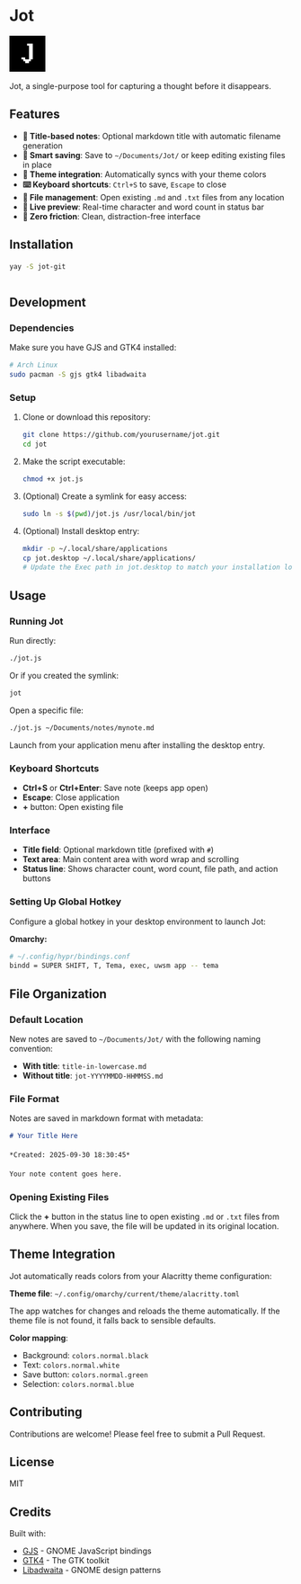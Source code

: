 # Jot

<img src="icon.png" alt="Jot Icon" width="64" height="64" />

Jot, a single-purpose tool for capturing a thought before it disappears.

## Features

- **📝 Title-based notes**: Optional markdown title with automatic filename generation
- **💾 Smart saving**: Save to `~/Documents/Jot/` or keep editing existing files in place
- **🎨 Theme integration**: Automatically syncs with your theme colors
- **⌨️ Keyboard shortcuts**: `Ctrl+S` to save, `Escape` to close
- **📂 File management**: Open existing `.md` and `.txt` files from any location
- **🔄 Live preview**: Real-time character and word count in status bar
- **🎯 Zero friction**: Clean, distraction-free interface

## Installation

```bash
yay -S jot-git
```
```
```

## Development

### Dependencies

Make sure you have GJS and GTK4 installed:

```bash
# Arch Linux
sudo pacman -S gjs gtk4 libadwaita
```

### Setup

1. Clone or download this repository:
   ```bash
   git clone https://github.com/yourusername/jot.git
   cd jot
   ```

2. Make the script executable:
   ```bash
   chmod +x jot.js
   ```

3. (Optional) Create a symlink for easy access:
   ```bash
   sudo ln -s $(pwd)/jot.js /usr/local/bin/jot
   ```

4. (Optional) Install desktop entry:
   ```bash
   mkdir -p ~/.local/share/applications
   cp jot.desktop ~/.local/share/applications/
   # Update the Exec path in jot.desktop to match your installation location
   ```

## Usage

### Running Jot

Run directly:
```bash
./jot.js
```

Or if you created the symlink:
```bash
jot
```

Open a specific file:
```bash
./jot.js ~/Documents/notes/mynote.md
```

Launch from your application menu after installing the desktop entry.

### Keyboard Shortcuts

- **Ctrl+S** or **Ctrl+Enter**: Save note (keeps app open)
- **Escape**: Close application
- **+** button: Open existing file

### Interface

- **Title field**: Optional markdown title (prefixed with `#`)
- **Text area**: Main content area with word wrap and scrolling
- **Status line**: Shows character count, word count, file path, and action buttons

### Setting Up Global Hotkey

Configure a global hotkey in your desktop environment to launch Jot:

**Omarchy:**
```bash
# ~/.config/hypr/bindings.conf
bindd = SUPER SHIFT, T, Tema, exec, uwsm app -- tema
```

## File Organization

### Default Location

New notes are saved to `~/Documents/Jot/` with the following naming convention:

- **With title**: `title-in-lowercase.md`
- **Without title**: `jot-YYYYMMDD-HHMMSS.md`

### File Format

Notes are saved in markdown format with metadata:

```markdown
# Your Title Here

*Created: 2025-09-30 18:30:45*

Your note content goes here.
```

### Opening Existing Files

Click the **+** button in the status line to open existing `.md` or `.txt` files from anywhere. When you save, the file will be updated in its original location.

## Theme Integration

Jot automatically reads colors from your Alacritty theme configuration:

**Theme file**: `~/.config/omarchy/current/theme/alacritty.toml`

The app watches for changes and reloads the theme automatically. If the theme file is not found, it falls back to sensible defaults.

**Color mapping**:
- Background: `colors.normal.black`
- Text: `colors.normal.white`
- Save button: `colors.normal.green`
- Selection: `colors.normal.blue`

## Contributing

Contributions are welcome! Please feel free to submit a Pull Request.

## License

MIT

## Credits

Built with:
- [GJS](https://gjs.guide/) - GNOME JavaScript bindings
- [GTK4](https://www.gtk.org/) - The GTK toolkit
- [Libadwaita](https://gnome.pages.gitlab.gnome.org/libadwaita/) - GNOME design patterns
